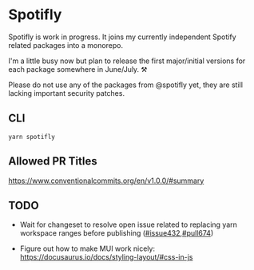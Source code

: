 # Spotifly

Spotifly is work in progress. It joins my currently independent Spotify related packages into a monorepo.

I'm a little busy now but plan to release the first major/initial versions for each package somewhere in June/July. ⚒️

Please do not use any of the packages from @spotifly yet, they are still lacking important security patches.

## CLI

`yarn spotifly`

## Allowed PR Titles

https://www.conventionalcommits.org/en/v1.0.0/#summary

## TODO

- Wait for changeset to resolve open issue related to replacing yarn workspace ranges before publishing ([#issue432](https://github.com/changesets/changesets/issues/432),[#pull674](https://github.com/changesets/changesets/pull/674))

- Figure out how to make MUI work nicely: https://docusaurus.io/docs/styling-layout/#css-in-js
